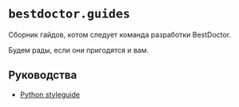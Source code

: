 # `bestdoctor.guides`

Сборник гайдов, котом следует команда разработки BestDoctor.

Будем рады, если они пригодятся и вам.

## Руководства

- [Python styleguide](https://github.com/best-doctor/guides/blob/master/guides/python_styleguide.md)
